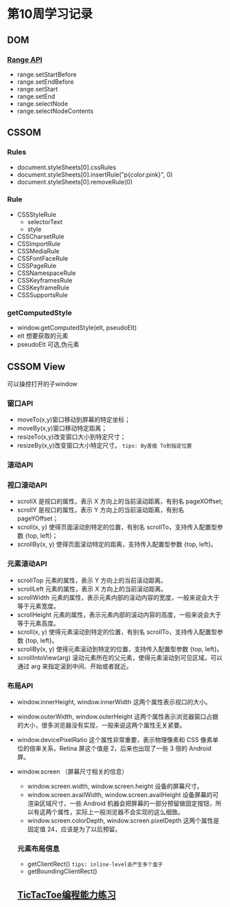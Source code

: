 # 第10周学习记录
## DOM
### [Range API](https://developer.mozilla.org/zh-CN/docs/Web/API/Range)
- range.setStartBefore
- range.setEndBefore
- range.setStart
- range.setEnd
- range.selectNode
- range.selectNodeContents


## CSSOM
### Rules
- document.styleSheets[0].cssRules
- document.styleSheets[0].insertRule("p{color:pink}", 0)
- document.styleSheets[0].removeRule(0)

### Rule
- CSSStyleRule
  + selectorText
  + style
- CSSCharsetRule
- CSSImportRule
- CSSMediaRule
- CSSFontFaceRule
- CSSPageRule
- CSSNamespaceRule
- CSSKeyframesRule
- CSSKeyframeRule
- CSSSupportsRule

### getComputedStyle
- window.getComputedStyle(elt, pseudoElt)
 - elt 想要获取的元素
 - pseudoElt 可选,伪元素

## CSSOM View
可以操控打开的子window
### 窗口API
- moveTo(x,y)窗口移动到屏幕的特定坐标；
- moveBy(x,y)窗口移动特定距离；
- resizeTo(x,y)改变窗口大小到特定尺寸；
- resizeBy(x,y)改变窗口大小特定尺寸。
`tips: By差值 To到指定位置`
### 滚动API
### 视口滚动API
- scrollX 是视口的属性，表示 X 方向上的当前滚动距离，有别名 pageXOffset;
- scrollY 是视口的属性，表示 Y 方向上的当前滚动距离，有别名 pageYOffset；
- scroll(x, y) 使得页面滚动到特定的位置，有别名 scrollTo，支持传入配置型参数 {top, left}；
- scrollBy(x, y) 使得页面滚动特定的距离，支持传入配置型参数 {top, left}。
### 元素滚动API
- scrollTop 元素的属性，表示 Y 方向上的当前滚动距离。
- scrollLeft 元素的属性，表示 X 方向上的当前滚动距离。
- scrollWidth 元素的属性，表示元素内部的滚动内容的宽度，一般来说会大于等于元素宽度。
- scrollHeight 元素的属性，表示元素内部的滚动内容的高度，一般来说会大于等于元素高度。
- scroll(x, y) 使得元素滚动到特定的位置，有别名 scrollTo，支持传入配置型参数 {top, left}。
- scrollBy(x, y) 使得元素滚动到特定的位置，支持传入配置型参数 {top, left}。
- scrollIntoView(arg) 滚动元素所在的父元素，使得元素滚动到可见区域，可以通过 arg 来指定滚到中间、开始或者就近。
### 布局API
- window.innerHeight, window.innerWidth 这两个属性表示视口的大小。
- window.outerWidth, window.outerHeight 这两个属性表示浏览器窗口占据的大小，很多浏览器没有实现，一般来说这两个属性无关紧要。
- window.devicePixelRatio 这个属性非常重要，表示物理像素和 CSS 像素单位的倍率关系，Retina 屏这个值是 2，后来也出现了一些 3 倍的 Android 屏。
- window.screen （屏幕尺寸相关的信息）
  + window.screen.width, window.screen.height 设备的屏幕尺寸。
  + window.screen.availWidth, window.screen.availHeight 设备屏幕的可渲染区域尺寸，一些 Android 机器会把屏幕的一部分预留做固定按钮，所以有这两个属性，实际上一般浏览器不会实现的这么细致。
  + window.screen.colorDepth, window.screen.pixelDepth 这两个属性是固定值 24，应该是为了以后预留。
  ### 元素布局信息
  - getClientRect() `tips: inline-level会产生多个盒子`
  - getBoundingClientRect()

  ## [TicTacToe编程能力练习](https://jtr354.github.io/Frontend-01-Template/week10/TicTacToe.html)